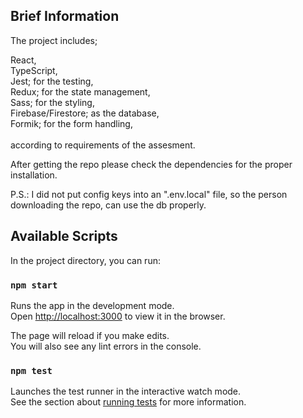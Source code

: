 ## Brief Information

The project includes;

React,\
TypeScript,\
Jest; for the testing,\
Redux; for the state management,\
Sass; for the styling,\
Firebase/Firestore; as the database,\
Formik; for the form handling,\
\
according to requirements of the assesment.

After getting the repo please check the dependencies for the proper installation.

P.S.: I did not put config keys into an ".env.local" file, so the person downloading the repo, can use the db properly.

## Available Scripts

In the project directory, you can run:

### `npm start`

Runs the app in the development mode.\
Open [http://localhost:3000](http://localhost:3000) to view it in the browser.

The page will reload if you make edits.\
You will also see any lint errors in the console.

### `npm test`

Launches the test runner in the interactive watch mode.\
See the section about [running tests](https://facebook.github.io/create-react-app/docs/running-tests) for more information.

